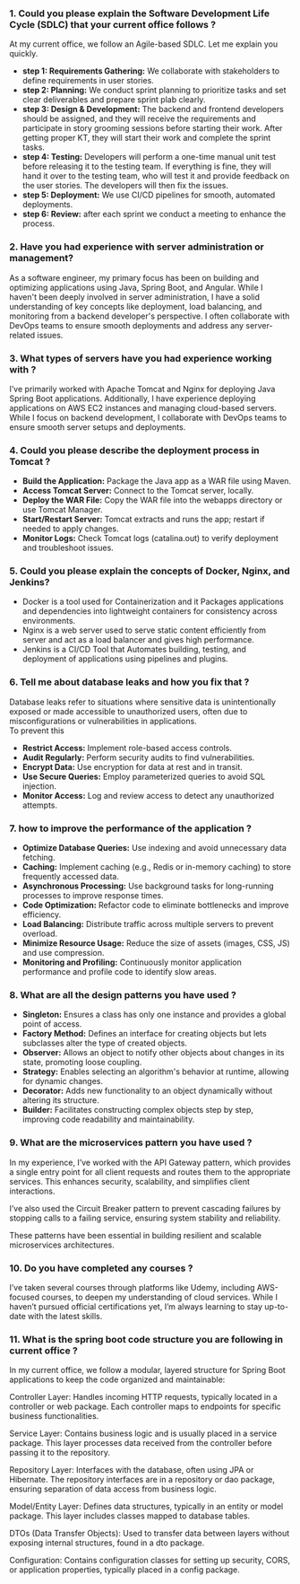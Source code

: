 ### 1. Could you please explain the Software Development Life Cycle (SDLC) that your current office follows ?

At my current office, we follow an Agile-based SDLC. Let me explain you quickly.</br>
* <b>step 1: Requirements Gathering:</b> We collaborate with stakeholders to define requirements in user stories.</br>
* <b>step 2: Planning:</b>  We conduct sprint planning to prioritize tasks and set clear deliverables and prepare sprint plab clearly.</br>
* <b>step 3: Design & Development:</b> The backend and frontend developers should be assigned, and they will receive the requirements and participate in story 
     grooming sessions before starting their work. After getting proper KT, they will start their work and complete the sprint tasks.</br>
* <b>step 4: Testing:</b> Developers will perform a one-time manual unit test before releasing it to the testing team. If everything is fine, they will hand it 
    over to the testing team, who will test it and provide feedback on the user stories. The developers will then fix the issues.</br>
* <b>step 5: Deployment:</b> We use CI/CD pipelines for smooth, automated deployments.</br>
* <b>step 6: Review:</b> after each sprint we conduct a meeting to enhance the process.</br>

### 2. Have you had experience with server administration or management?
As a software engineer, my primary focus has been on building and optimizing applications using Java, Spring Boot, and Angular. While I haven't been deeply involved in server administration, I have a solid understanding of key concepts like deployment, load balancing, and monitoring from a backend developer's perspective. I often collaborate with DevOps teams to ensure smooth deployments and address any server-related issues.

### 3. What types of servers have you had experience working with ?
I’ve primarily worked with Apache Tomcat and Nginx for deploying Java Spring Boot applications.  Additionally, I have experience deploying applications on AWS EC2 instances and managing cloud-based servers. While I focus on backend development, I collaborate with DevOps teams to ensure smooth server setups and deployments.

### 4. Could you please describe the deployment process in Tomcat ?
* <b>Build the Application:</b> Package the Java app as a WAR file using Maven.
* <b>Access Tomcat Server:</b> Connect to the Tomcat server, locally.
* <b>Deploy the WAR File:</b> Copy the WAR file into the webapps directory or use Tomcat Manager.
* <b>Start/Restart Server:</b> Tomcat extracts and runs the app; restart if needed to apply changes.
* <b>Monitor Logs:</b> Check Tomcat logs (catalina.out) to verify deployment and troubleshoot issues.

### 5. Could you please explain the concepts of Docker, Nginx, and Jenkins?
* Docker is a tool used for Containerization and it Packages applications and dependencies into lightweight containers for consistency across environments.
* Nginx is a web server used to serve static content efficiently from server and act as a load balancer and gives high performance.
* Jenkins is a CI/CD Tool that Automates building, testing, and deployment of applications using pipelines and plugins.

### 6. Tell me about database leaks and how you fix that ?
Database leaks refer to situations where sensitive data is unintentionally exposed or made accessible to unauthorized users, often due to misconfigurations or vulnerabilities in applications. </br>
To prevent this 
* <b>Restrict Access:</b> Implement role-based access controls.
* <b>Audit Regularly:</b> Perform security audits to find vulnerabilities.
* <b>Encrypt Data:</b> Use encryption for data at rest and in transit.
* <b>Use Secure Queries:</b> Employ parameterized queries to avoid SQL injection.
* <b>Monitor Access:</b> Log and review access to detect any unauthorized attempts.

### 7. how to improve the performance of the application ?
* <b>Optimize Database Queries:</b> Use indexing and avoid unnecessary data fetching.
* <b>Caching:</b> Implement caching (e.g., Redis or in-memory caching) to store frequently accessed data.
* <b>Asynchronous Processing:</b> Use background tasks for long-running processes to improve response times.
* <b>Code Optimization:</b> Refactor code to eliminate bottlenecks and improve efficiency.
* <b>Load Balancing:</b> Distribute traffic across multiple servers to prevent overload.
* <b>Minimize Resource Usage:</b> Reduce the size of assets (images, CSS, JS) and use compression.
* <b>Monitoring and Profiling:</b> Continuously monitor application performance and profile code to identify slow areas.

### 8. What are all the design patterns you have used ?
* <b>Singleton:</b> Ensures a class has only one instance and provides a global point of access.
* <b>Factory Method:</b> Defines an interface for creating objects but lets subclasses alter the type of created objects.
* <b>Observer:</b> Allows an object to notify other objects about changes in its state, promoting loose coupling.
* <b>Strategy:</b> Enables selecting an algorithm's behavior at runtime, allowing for dynamic changes.
* <b>Decorator:</b> Adds new functionality to an object dynamically without altering its structure.
* <b>Builder:</b> Facilitates constructing complex objects step by step, improving code readability and maintainability.

### 9. What are the microservices pattern you have used ?
In my experience, I’ve worked with the API Gateway pattern, which provides a single entry point for all client requests and routes them to the appropriate services. This enhances security, scalability, and simplifies client interactions.

I’ve also used the Circuit Breaker pattern to prevent cascading failures by stopping calls to a failing service, ensuring system stability and reliability.

These patterns have been essential in building resilient and scalable microservices architectures.

### 10. Do you have completed any courses ?
I’ve taken several courses through platforms like Udemy, including AWS-focused courses, to deepen my understanding of cloud services. While I haven’t pursued official certifications yet, I’m always learning to stay up-to-date with the latest skills.

### 11. What is the spring boot code structure you are following in current office ?
In my current office, we follow a modular, layered structure for Spring Boot applications to keep the code organized and maintainable:

Controller Layer: Handles incoming HTTP requests, typically located in a controller or web package. Each controller maps to endpoints for specific business functionalities.

Service Layer: Contains business logic and is usually placed in a service package. This layer processes data received from the controller before passing it to the repository.

Repository Layer: Interfaces with the database, often using JPA or Hibernate. The repository interfaces are in a repository or dao package, ensuring separation of data access from business logic.

Model/Entity Layer: Defines data structures, typically in an entity or model package. This layer includes classes mapped to database tables.

DTOs (Data Transfer Objects): Used to transfer data between layers without exposing internal structures, found in a dto package.

Configuration: Contains configuration classes for setting up security, CORS, or application properties, typically placed in a config package.
